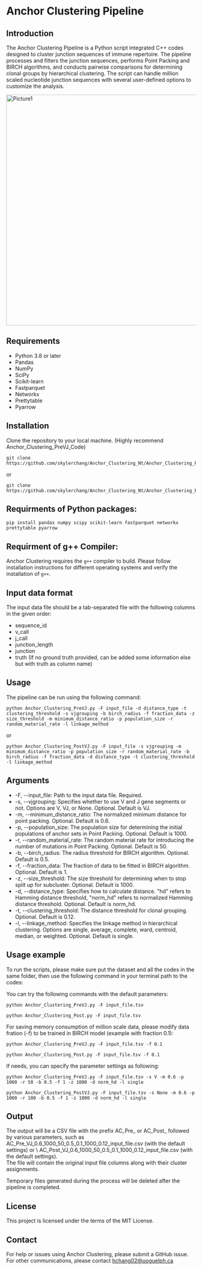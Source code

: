 
# Anchor Clustering Pipeline



## Introduction

The Anchor Clustering Pipeline is a Python script integrated C++ codes designed to cluster junction sequences of immune repertoire. The pipeline processes and filters the junction sequences, performs Point Packing and BIRCH algorithms, and conducts pairwise comparisons for determining clonal groups by hierarchical clustering. The script can handle million scaled nucleotide junction sequences with several user-defined options to customize the analysis. 

<img width="613" alt="Picture1" src="https://user-images.githubusercontent.com/35077981/228913743-d0f84b6c-e707-456d-8288-d9532bd61f58.png">


## Requirements

- Python 3.8 or later
- Pandas
- NumPy
- SciPy
- Scikit-learn
- Fastparquet 
- Networkx 
- Prettytable 
- Pyarrow 


## Installation

Clone the repository to your local machine. (Highly recommend Anchor_Clustering_PreVJ_Code)

```{bash}
git clone https://github.com/skylerchang/Anchor_Clustering_Nt/Anchor_Clustering_PreVJ_Code
```
or
```{bash}
git clone https://github.com/skylerchang/Anchor_Clustering_Nt/Anchor_Clustering_PostVJ_Code
```

## Requirments of Python packages: 
```{bash}
pip install pandas numpy scipy scikit-learn fastparquet networkx prettytable pyarrow 
```

## Requirment of g++ Compiler: 
Anchor Clustering requires the `g++` compiler to build. Please follow installation instructions for different operating systems and verify the installation of `g++`. 


## Input data format
The input data file should be a tab-separated file with the following columns in the given order:

- sequence_id
- v_call
- j_call
- junction_length
- junction
- truth (If no ground truth provided, can be added some information else but with truth as column name) 


## Usage
The pipeline can be run using the following command:

```{bash}
python Anchor_Clustering_PreVJ.py -F input_file -d distance_type -t clustering_threshold -s vjgrouping -b birch_radius -f fraction_data -z size_threshold -m minimum_distance_ratio -p population_size -r random_material_rate -l linkage_method
```
or

```{bash}
python Anchor_Clustering_PostVJ.py -F input_file -s vjgrouping -m minimum_distance_ratio -p population_size -r random_material_rate -b birch_radius -f fraction_data -d distance_type -t clustering_threshold -l linkage_method
```

## Arguments
* -F, --input_file: Path to the input data file. Required.
* -s, --vjgrouping: Specifies whether to use V and J gene segments or not. Options are V, VJ, or None. Optional. Default is VJ.
* -m, --minimum_distance_ratio: The normalized minimum distance for point packing. Optional. Default is 0.6.
* -p, --population_size: The population size for determining the initial populations of anchor sets in Point Packing. Optional. Default is 1000.
* -r, --random_material_rate: The random material rate for introducing the number of mutations in Point Packing. Optional. Default is 50.
* -b, --birch_radius: The radius threshold for BIRCH algorithm. Optional. Default is 0.5.
* -f, --fraction_data: The fraction of data to be fitted in BIRCH algorithm. Optional. Default is 1.
* -z, --size_threshold: The size threshold for determining when to stop split up for subcluster. Optional. Default is 1000.
* -d, --distance_type: Specifies how to calculate distance. "hd" refers to Hamming distance threshold, "norm_hd" refers to normalized Hamming distance threshold. Optional. Default is norm_hd.
* -t, --clustering_threshold: The distance threshold for clonal grouping. Optional. Default is 0.12.
* -l, --linkage_method: Specifies the linkage method in hierarchical clustering. Options are single, average, complete, ward, centroid, median, or weighted. Optional. Default is single.


## Usage example
To run the scripts, please make sure put the dataset and all the codes in the same folder, then use the following command in your terminal path to the codes:

You can try the following commands with the default parameters: 

```{bash}
python Anchor_Clustering_PreVJ.py -F input_file.tsv
```

```{bash}
python Anchor_Clustering_Post.py -F input_file.tsv
```

For saving memory consumption of million scale data, please modify data fration (-f) to be trained in BIRCH model (example with fraction 0.1): 

```{bash}
python Anchor_Clustering_PreVJ.py -F input_file.tsv -f 0.1
```

```{bash}
python Anchor_Clustering_Post.py -F input_file.tsv -f 0.1
```

If needs, you can specify the parameter settings as following: 
 
```{bash}
python Anchor_Clustering_PreVJ.py -F input_file.tsv -s V -m 0.6 -p 1000 -r 50 -b 0.5 -f 1 -z 1000 -d norm_hd -l single
```
```{bash}
python Anchor_Clustering_PostVJ.py -F input_file.tsv -s None -m 0.6 -p 1000 -r 100 -b 0.5 -f 1 -z 1000 -d norm_hd -l single
```


## Output
The output will be a CSV file with the prefix AC_Pre_ or AC_Post_ followed by various parameters, such as AC_Pre_VJ_0.6_1000_50_0.5_0.1_1000_0.12_input_file.csv (with the default settings) or \  AC_Post_VJ_0.6_1000_50_0.5_0.1_1000_0.12_input_file.csv (with the default settings). \
The file will contain the original input file columns along with their cluster assignments.

Temporary files generated during the process will be deleted after the pipeline is completed.

## License
This project is licensed under the terms of the MIT License.

## Contact
For help or issues using Anchor Clustering, please submit a GitHub issue.
For other communications, please contact hchang02@uoguelph.ca
